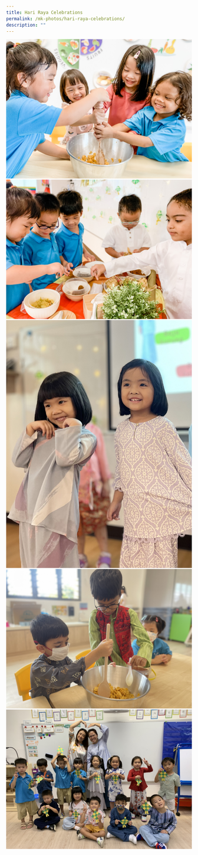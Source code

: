 ```yaml
---
title: Hari Raya Celebrations
permalink: /mk-photos/hari-raya-celebrations/
description: ""
---
```

![](/images/hariraya1.JPG)![](/images/hariraya2.JPG)![](/images/hariraya3.jpeg)![](/images/hariraya4.jpg)![](/images/hariraya5.JPG)